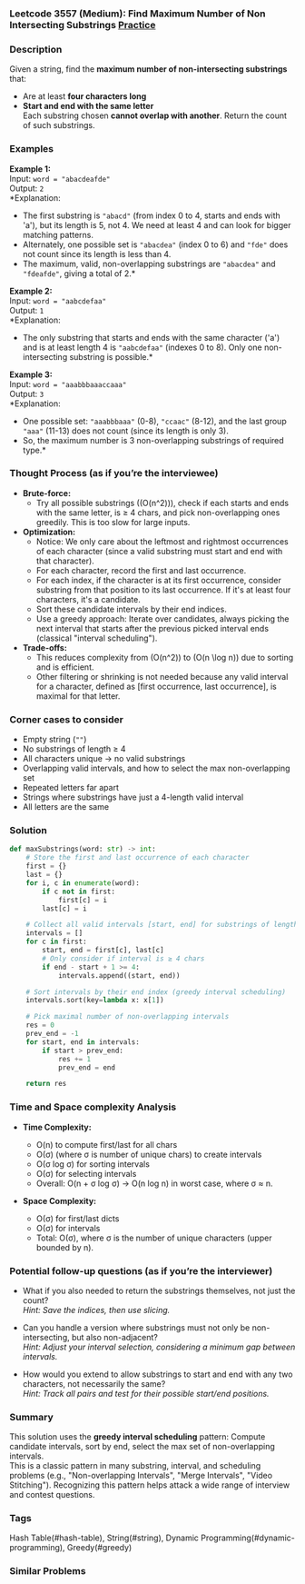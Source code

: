 ### Leetcode 3557 (Medium): Find Maximum Number of Non Intersecting Substrings [Practice](https://leetcode.com/problems/find-maximum-number-of-non-intersecting-substrings)

### Description  
Given a string, find the **maximum number of non-intersecting substrings** that:
- Are at least **four characters long**  
- **Start and end with the same letter**  
Each substring chosen **cannot overlap with another**. Return the count of such substrings.

### Examples  

**Example 1:**  
Input: `word = "abacdeafde"`  
Output: `2`  
*Explanation: 
  - The first substring is `"abacd"` (from index 0 to 4, starts and ends with 'a'), but its length is 5, not 4. We need at least 4 and can look for bigger matching patterns.
  - Alternately, one possible set is `"abacdea"` (index 0 to 6) and `"fde"` does not count since its length is less than 4. 
  - The maximum, valid, non-overlapping substrings are `"abacdea"` and `"fdeafde"`, giving a total of 2.*

**Example 2:**  
Input: `word = "aabcdefaa"`  
Output: `1`  
*Explanation:
  - The only substring that starts and ends with the same character ('a') and is at least length 4 is `"aabcdefaa"` (indexes 0 to 8). Only one non-intersecting substring is possible.*

**Example 3:**  
Input: `word = "aaabbbaaaccaaa"`  
Output: `3`  
*Explanation:
  - One possible set: `"aaabbbaaa"` (0-8), `"ccaac"` (8-12), and the last group `"aaa"` (11-13) does not count (since its length is only 3).
  - So, the maximum number is 3 non-overlapping substrings of required type.*

### Thought Process (as if you’re the interviewee)  
- **Brute-force:**  
  - Try all possible substrings (\(O(n^2)\)), check if each starts and ends with the same letter, is ≥ 4 chars, and pick non-overlapping ones greedily. This is too slow for large inputs.
- **Optimization:**  
  - Notice: We only care about the leftmost and rightmost occurrences of each character (since a valid substring must start and end with that character).
  - For each character, record the first and last occurrence.
  - For each index, if the character is at its first occurrence, consider substring from that position to its last occurrence. If it's at least four characters, it's a candidate.
  - Sort these candidate intervals by their end indices.
  - Use a greedy approach: Iterate over candidates, always picking the next interval that starts after the previous picked interval ends (classical "interval scheduling").
- **Trade-offs:**  
  - This reduces complexity from \(O(n^2)\) to \(O(n \log n)\) due to sorting and is efficient.
  - Other filtering or shrinking is not needed because any valid interval for a character, defined as [first occurrence, last occurrence], is maximal for that letter.

### Corner cases to consider  
- Empty string (`""`)
- No substrings of length ≥ 4
- All characters unique → no valid substrings
- Overlapping valid intervals, and how to select the max non-overlapping set
- Repeated letters far apart
- Strings where substrings have just a 4-length valid interval
- All letters are the same

### Solution

```python
def maxSubstrings(word: str) -> int:
    # Store the first and last occurrence of each character
    first = {}
    last = {}
    for i, c in enumerate(word):
        if c not in first:
            first[c] = i
        last[c] = i

    # Collect all valid intervals [start, end] for substrings of length ≥ 4
    intervals = []
    for c in first:
        start, end = first[c], last[c]
        # Only consider if interval is ≥ 4 chars
        if end - start + 1 >= 4:
            intervals.append((start, end))

    # Sort intervals by their end index (greedy interval scheduling)
    intervals.sort(key=lambda x: x[1])

    # Pick maximal number of non-overlapping intervals
    res = 0
    prev_end = -1
    for start, end in intervals:
        if start > prev_end:
            res += 1
            prev_end = end

    return res
```

### Time and Space complexity Analysis  

- **Time Complexity:**  
  - O(n) to compute first/last for all chars  
  - O(σ) (where σ is number of unique chars) to create intervals  
  - O(σ log σ) for sorting intervals  
  - O(σ) for selecting intervals  
  - Overall: O(n + σ log σ) → O(n log n) in worst case, where σ ≈ n.

- **Space Complexity:**  
  - O(σ) for first/last dicts  
  - O(σ) for intervals  
  - Total: O(σ), where σ is the number of unique characters (upper bounded by n).

### Potential follow-up questions (as if you’re the interviewer)  

- What if you also needed to return the substrings themselves, not just the count?  
  *Hint: Save the indices, then use slicing.*

- Can you handle a version where substrings must not only be non-intersecting, but also non-adjacent?  
  *Hint: Adjust your interval selection, considering a minimum gap between intervals.*

- How would you extend to allow substrings to start and end with any two characters, not necessarily the same?  
  *Hint: Track all pairs and test for their possible start/end positions.*

### Summary
This solution uses the **greedy interval scheduling** pattern: Compute candidate intervals, sort by end, select the max set of non-overlapping intervals.  
This is a classic pattern in many substring, interval, and scheduling problems (e.g., "Non-overlapping Intervals", "Merge Intervals", "Video Stitching"). Recognizing this pattern helps attack a wide range of interview and contest questions.

### Tags
Hash Table(#hash-table), String(#string), Dynamic Programming(#dynamic-programming), Greedy(#greedy)

### Similar Problems

